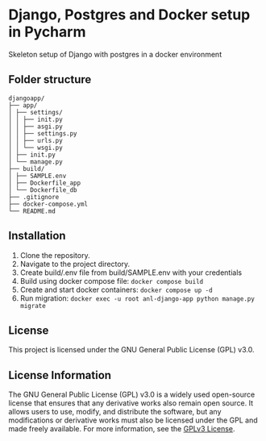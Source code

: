 # Django, Postgres and Docker setup in Pycharm

Skeleton setup of Django with postgres in a docker environment

## Folder structure
````
djangoapp/
├── app/
│ ├── settings/
│ │ ├── init.py
│ │ ├── asgi.py
│ │ ├── settings.py
│ │ ├── urls.py
│ │ └── wsgi.py
│ ├── init.py
│ └── manage.py
├── build/
│ ├── SAMPLE.env
│ ├── Dockerfile_app
│ └── Dockerfile_db
├── .gitignore
├── docker-compose.yml
└── README.md
````

## Installation

1. Clone the repository.
2. Navigate to the project directory.
3. Create build/.env file from build/SAMPLE.env with your credentials
4. Build using docker compose file: `docker compose build`
5. Create and start docker containers: `docker compose up -d`  
6. Run migration: `docker exec -u root anl-django-app python manage.py migrate`


## License

This project is licensed under the GNU General Public License (GPL) v3.0.

## License Information

The GNU General Public License (GPL) v3.0 is a widely used open-source license that ensures that any derivative works also remain open source. It allows users to use, modify, and distribute the software, but any modifications or derivative works must also be licensed under the GPL and made freely available. For more information, see the [GPLv3 License](https://www.gnu.org/licenses/gpl-3.0.html).
